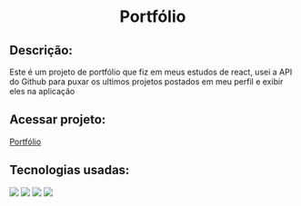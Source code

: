 <h1 align="center">Portfólio</h1>

<h2>Descrição:</h2>

Este é um projeto de portfólio que fiz em meus estudos de react, usei a API do Github para puxar os ultimos projetos postados em meu perfil e exibir eles na aplicação

<h2>Acessar projeto:</h2>
<a href="https://obsant.github.io/Portfolio/">Portfólio</a>

<h2>Tecnologias usadas:</h2>
<img src="https://img.shields.io/badge/HTML5-E34F26?style=for-the-badge&logo=html5&logoColor=white"></img>
<img src="https://img.shields.io/badge/JavaScript-F7DF1E?style=for-the-badge&logo=javascript&logoColor=black"></img>
<img src="https://img.shields.io/badge/React-20232A?style=for-the-badge&logo=react&logoColor=61DAFB"></img>
<img src="https://img.shields.io/badge/Sass-CC6699?style=for-the-badge&logo=sass&logoColor=white"></img>
